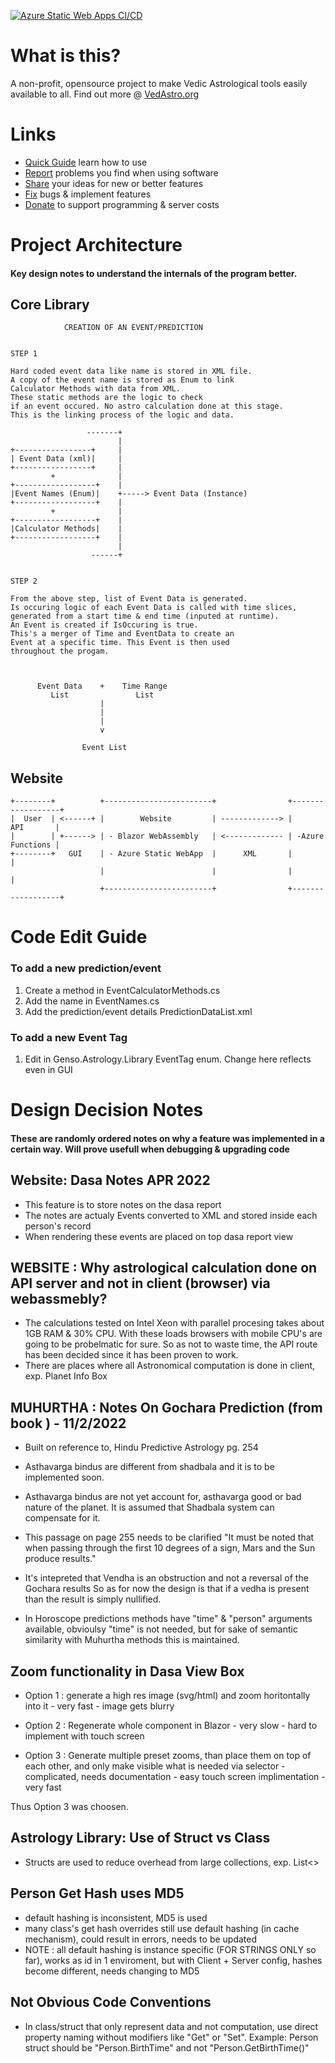 [![Azure Static Web Apps CI/CD](https://github.com/gen-so/Genso.Astrology/actions/workflows/azure-static-web-apps-purple-flower-03ae64d1e.yml/badge.svg)](https://github.com/gen-so/Genso.Astrology/actions/workflows/azure-static-web-apps-purple-flower-03ae64d1e.yml)

# What is this?
A non-profit, opensource project to make Vedic Astrological tools easily available to all.
Find out more @ [VedAstro.org](https://purple-flower-03ae64d1e.1.azurestaticapps.net/)

# Links
- [Quick Guide](https://purple-flower-03ae64d1e.1.azurestaticapps.net/quickguide) learn how to use
- [Report](https://purple-flower-03ae64d1e.1.azurestaticapps.net/reportbugs) problems you find when using software
- [Share](https://purple-flower-03ae64d1e.1.azurestaticapps.net/featurerequest) your ideas for new or better features 
- [Fix](https://purple-flower-03ae64d1e.1.azurestaticapps.net/featurerequestlist) bugs & implement features
- [Donate](https://purple-flower-03ae64d1e.1.azurestaticapps.net/donate) to support programming & server costs

# Project Architecture
#### Key design notes to understand the internals of the program better.


## Core Library
```
            CREATION OF AN EVENT/PREDICTION


STEP 1

Hard coded event data like name is stored in XML file.
A copy of the event name is stored as Enum to link
Calculator Methods with data from XML.
These static methods are the logic to check
if an event occured. No astro calculation done at this stage.
This is the linking process of the logic and data.

                 -------+
                        |
+-----------------+     |
| Event Data (xml)|     |
+-----------------+     |
         +              |
+------------------+    |
|Event Names (Enum)|    +-----> Event Data (Instance)
+------------------+    |
         +              |
+------------------+    |
|Calculator Methods|    |
+------------------+    |
                        |
                  ------+


STEP 2

From the above step, list of Event Data is generated.
Is occuring logic of each Event Data is called with time slices,
generated from a start time & end time (inputed at runtime).
An Event is created if IsOccuring is true.
This's a merger of Time and EventData to create an
Event at a specific time. This Event is then used
throughout the progam.



      Event Data    +    Time Range
         List               List
                    |
                    |
                    |
                    v

                Event List

```

## Website
```
+--------+          +------------------------+                +------------------+
|  User  | <------+ |        Website         | -------------> |        API       |
|        | +------> | - Blazor WebAssembly   | <------------- | -Azure Functions |
+--------+   GUI    | - Azure Static WebApp  |      XML       |                  |
                    |                        |                |                  |
                    +------------------------+                +------------------+
```

# Code Edit Guide
### To add a new prediction/event
1. Create a method in EventCalculatorMethods.cs
2. Add the name in EventNames.cs
3. Add the prediction/event details PredictionDataList.xml


### To add a new Event Tag
1. Edit in Genso.Astrology.Library EventTag enum. Change here reflects even in GUI




# Design Decision Notes
#### These are randomly ordered notes on why a feature was implemented in a certain way. Will prove usefull when debugging & upgrading code

## Website: Dasa Notes APR 2022
- This feature is to store notes on the dasa report
- The notes are actualy Events converted to XML and stored inside each person's record
- When rendering these events are placed on top dasa report view

## WEBSITE : Why astrological calculation done on API server and not in client (browser) via webassmebly?
- The calculations tested on Intel Xeon with parallel procesing takes about 1GB RAM & 30% CPU.
With these loads browsers with mobile CPU's are going to be probelmatic for sure.
So as not to waste time, the API route has been decided since it has been proven to work.
- There are places where all Astronomical computation is done in client, exp. Planet Info Box 


## MUHURTHA : Notes On Gochara Prediction (from book ) - 11/2/2022

- Built on reference to, Hindu Predictive Astrology pg. 254

- Asthavarga bindus are different from shadbala and it is to be implemented soon.
- Asthavarga bindus are not yet account for, asthavarga good or bad nature of the planet.
  It is assumed that Shadbala system can compensate for it.

- This passage on page 255 needs to be clarified
"It must be noted that when passing through the first 10
degrees of a sign, Mars and the Sun produce results."

- It's intepreted that Vendha is an obstruction and not a reversal of the Gochara results
  So as for now the design is that if a vedha is present than the result is simply nullified.

- In Horoscope predictions methods have "time" & "person" arguments available, 
  obvioulsy "time" is not needed, but for sake of semantic similarity 
  with Muhurtha methods this is maintained.


## Zoom functionality in Dasa View Box

  - Option 1 : generate a high res image (svg/html) and zoom horitontally into it
              - very fast
              - image gets blurry

  - Option 2 : Regenerate whole component in Blazor
              - very slow
              - hard to implement with touch screen

  - Option 3 : Generate multiple preset zooms, than place them on top of each other,
               and only make visible what is needed via selector
              - complicated, needs documentation
              - easy touch screen implimentation
              - very fast

Thus Option 3 was choosen.

## Astrology Library: Use of Struct vs Class
-   Structs are used to reduce overhead from large collections, exp. List<>


## Person Get Hash uses MD5
- default hashing is inconsistent, MD5 is used
- many class's get hash overrides still use default hashing (in cache mechanism),
  could result in errors, needs to be updated
- NOTE : all default hashing is instance specific (FOR STRINGS ONLY so far), works as id in 1 enviroment, 
but with Client + Server config, hashes become different, needs changing to MD5


## Not Obvious Code Conventions
-   In class/struct that only represent data and not computation, use direct property naming without modifiers like "Get" or "Set".
    Example: Person struct should be "Person.BirthTime" and not "Person.GetBirthTime()"
        
